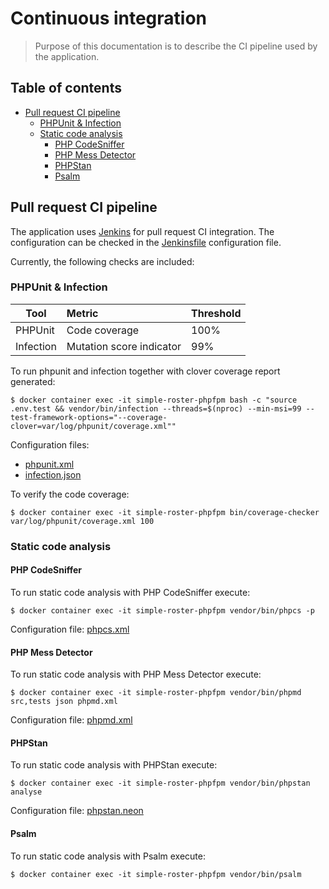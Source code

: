# Continuous integration

> Purpose of this documentation is to describe the CI pipeline used by the application.

## Table of contents

- [Pull request CI pipeline](#pull-request-ci-pipeline)
    - [PHPUnit & Infection](#phpunit--infection)
    - [Static code analysis](#static-code-analysis)
        - [PHP CodeSniffer](#php-codesniffer)
        - [PHP Mess Detector](#php-mess-detector)
        - [PHPStan](#phpstan)
        - [Psalm](#psalm)

## Pull request CI pipeline

The application uses [Jenkins](https://www.jenkins.io/) for pull request CI integration. The configuration can be checked
in the [Jenkinsfile](../.Jenkinsfile) configuration file.

Currently, the following checks are included:

### PHPUnit & Infection

| Tool      | Metric                   | Threshold |
| --------- |:-------------------------|:----------|
| PHPUnit   | Code coverage            | 100%      |
| Infection | Mutation score indicator | 99%       |

To run phpunit and infection together with clover coverage report generated:

```shell script
$ docker container exec -it simple-roster-phpfpm bash -c "source .env.test && vendor/bin/infection --threads=$(nproc) --min-msi=99 --test-framework-options="--coverage-clover=var/log/phpunit/coverage.xml""
```

Configuration files:
 
- [phpunit.xml](../phpunit.xml.dist)
- [infection.json](../infection.json)

To verify the code coverage:

```shell script
$ docker container exec -it simple-roster-phpfpm bin/coverage-checker var/log/phpunit/coverage.xml 100
```

### Static code analysis

#### PHP CodeSniffer

To run static code analysis with PHP CodeSniffer execute:

```shell script
$ docker container exec -it simple-roster-phpfpm vendor/bin/phpcs -p
```

Configuration file: [phpcs.xml](../phpcs.xml)

#### PHP Mess Detector

To run static code analysis with PHP Mess Detector execute:

```shell script
$ docker container exec -it simple-roster-phpfpm vendor/bin/phpmd src,tests json phpmd.xml
```

Configuration file: [phpmd.xml](../phpmd.xml)

#### PHPStan 

To run static code analysis with PHPStan execute:

```shell script
$ docker container exec -it simple-roster-phpfpm vendor/bin/phpstan analyse
```

Configuration file: [phpstan.neon](../phpstan.neon)

#### Psalm

To run static code analysis with Psalm execute:

```shell script
$ docker container exec -it simple-roster-phpfpm vendor/bin/psalm
```
